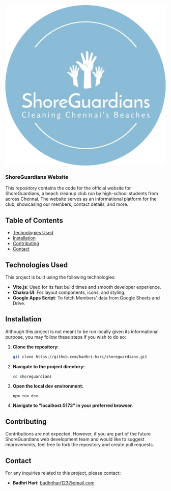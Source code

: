 <p align="center">
  <img src="./public/shoreguardians-logo.png" alt="ShoreGuardians Logo">
</p>

### ShoreGuardians Website

This repository contains the code for the official website for ShoreGuardians, a beach cleanup club run by high-school students from across Chennai. The website serves as an informational platform for the club, showcasing our members, contact details, and more.

## Table of Contents

- [Technologies Used](#technologies-used)
- [Installation](#installation)
- [Contributing](#contributing)
- [Contact](#contact)

## Technologies Used

This project is built using the following technologies:

- **Vite.js**: Used for its fast build times and smooth developer experience.
- **Chakra UI**: For layout components, icons, and styling.
- **Google Apps Script**: To fetch Members' data from Google Sheets and Drive.

## Installation

Although this project is not meant to be run locally given its informational purpose, you may follow these steps if you wish to do so:

1. **Clone the repository:**

   ```bash
   git clone https://github.com/badhri-hari/shoreguardians.git
   ```

2. **Navigate to the project directory:**

   ```bash
   cd shoreguardians
   ```

2. **Open the local dev environment:**

   ```node
   npm run dev
   ```
   
4. **Navigate to "localhost:5173" in your preferred browser.**

## Contributing

Contributions are not expected. However, if you are part of the future ShoreGuardians web development team and would like to suggest improvements, feel free to fork the repository and create pull requests.

## Contact

For any inquiries related to this project, please contact:

- **Badhri Hari:** badhrihari123@gmail.com
